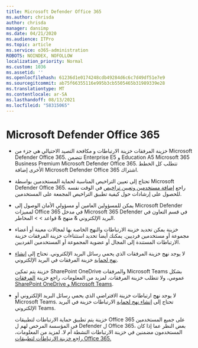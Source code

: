 ```yaml
---
title: Microsoft Defender Office 365
ms.author: chrisda
author: chrisda
manager: dansimp
ms.date: 04/21/2020
ms.audience: ITPro
ms.topic: article
ms.service: o365-administration
ROBOTS: NOINDEX, NOFOLLOW
localization_priority: Normal
ms.custom: 1036
ms.assetid: ''
ms.openlocfilehash: 61236d1e0174248cdb49284d6c6c7d49df51e7e9
ms.sourcegitcommit: ab75f66355116e995b3cb5505465b31989339e28
ms.translationtype: MT
ms.contentlocale: ar-SA
ms.lasthandoff: 08/13/2021
ms.locfileid: "58315065"
---
```

# <a name="microsoft-defender-for-office-365"></a>Microsoft Defender Office 365

- خزينة المرفقات خزينة الارتباطات و مكافحة التصيد الاحتيالي هي جزء من Microsoft Defender Office 365. تتضمن Enterprise E5 و Education A5 Microsoft 365 Business Premium Microsoft Defender Office 365. تتطلب كل الخطط الأخرى إضافة Microsoft Defender Office 365 اشتراك.

- تحتاج إلى تعيين التراخيص المناسبة لحماية المستخدمين بواسطة Microsoft Defender Office 365. راجع [إضافة مستخدمين وتعيين تراخيص](https://docs.microsoft.com/microsoft-365/admin/add-users/add-users) في الوقت نفسه للحصول على إرشادات حول كيفية تطبيق التراخيص المجمعة على المستخدمين.

- يمكن للمسؤولين العامين أو مسؤولي الأمان الوصول إلى Microsoft Defender لمميزات  Office 365 في مدخل Microsoft 365 Defender في قسم التعاون في البريد الإلكتروني & منهج & قواعد \>  \> المخاطر.

- خزينة يمكن تحديد خزينة الارتباطات والنهج الخاصة بها لمجالات معينة أو أعضاء مجموعة أو مستخدمين فرديين. يمكنك أيضا تحديد استثناءات خزينة المرفقات خزينة الارتباطات المستندة إلى المجال أو عضوية المجموعة أو المستخدمين الفرديين.

- لا يوجد نهج خزينة المرفقات الذي يحمي رسائل البريد الإلكتروني. تحتاج إلى [إنشاء نهج لحماية](https://docs.microsoft.com/microsoft-365/security/office-365-security/set-up-safe-attachments-policies) خزينة المرفقات في البريد الإلكتروني.

  خزينة يتم تمكين SharePoint OneDrive والمرفقات Microsoft Teams بشكل عمومي، ولا تتطلب خزينة المرفقات. لمزيد من المعلومات، راجع خزينة [المرفقات SharePoint OneDrive و Microsoft Teams](https://docs.microsoft.com/microsoft-365/security/office-365-security/mdo-for-spo-odb-and-teams).

- لا يوجد نهج ارتباطات خزينة الافتراضي الذي يحمي رسائل البريد الإلكتروني أو Microsoft Teams. تحتاج إلى [إنشاء نهج لحماية](https://docs.microsoft.com/microsoft-365/security/office-365-security/set-up-safe-links-policies) الارتباطات خزينة في البريد الإلكتروني Teams.

  خزينة يتم تطبيق حماية الارتباطات لتطبيقات Office 365 على جميع المستخدمين في المؤسسة المرخص لهم ل Defender ل Office 365، بغض النظر عما إذا كان المستخدمون مضمنين في خزينة الارتباطات النشطة أم لا. لمزيد من المعلومات، [راجع خزينة الارتباطات لتطبيقات Office 365.](https://docs.microsoft.com/microsoft-365/security/office-365-security/safe-links#safe-links-settings-for-office-365-apps)
